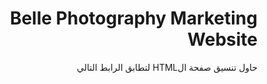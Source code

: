 <body>
<h1 dir='rtl'>
Belle Photography Marketing Website
</h1>
<p dir='rtl'>
حاول تنسيق صفحة الHTML لتطابق الرابط التالي
</p>
</body>